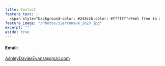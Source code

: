 ```yaml
---
title: Contact
feature_text: |
  <span style="background-color: #242e2b;color: #ffffff">Feel free to reach out to me!</span>
feature_image: "/Photos/SierraWave_2020.jpg"
excerpt: ""
aside: true
---
```


#### Email: 
<a>AshleyDaviesEvans@gmail.com</a>
